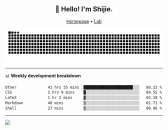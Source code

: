 <h2 align="center">👋 Hello! I'm Shijie.</h2>
<p align="center">
  <a href="https://xu-shi-jie.github.io"> Homepage</a> •
  <a href="https://onodalab.ees.hokudai.ac.jp"> Lab </a>
</p>

![Snake animation](https://github.com/xu-shi-jie/xu-shi-jie/blob/output/github-snake.svg)


-------

📊 **Weekly development breakdown**
<!--START_SECTION:waka-->

```txt
Other              41 hrs 55 mins  ██████████████████████░░░   88.33 %
CSS                2 hrs 9 mins    █░░░░░░░░░░░░░░░░░░░░░░░░   04.55 %
LaTeX              1 hr 2 mins     ▓░░░░░░░░░░░░░░░░░░░░░░░░   02.18 %
Markdown           48 mins         ▒░░░░░░░░░░░░░░░░░░░░░░░░   01.71 %
Shell              27 mins         ▒░░░░░░░░░░░░░░░░░░░░░░░░   00.96 %
```

<!--END_SECTION:waka-->

-------
![](https://komarev.com/ghpvc/?username=xu-shi-jie&style=flat-square&color=blue) 
